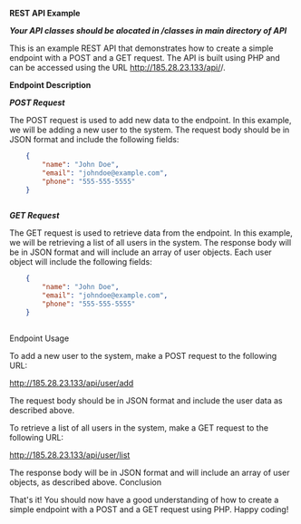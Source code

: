 **REST API Example**

***Your API classes should be alocated in /classes in main directory of API***

This is an example REST API that demonstrates how to create a simple endpoint with a POST and a GET request. The API is built using PHP and can be accessed using the URL http://185.28.23.133/api/<endpoint class>/<endpoint module>.
    
**Endpoint Description**

***POST Request***

The POST request is used to add new data to the endpoint. In this example, we will be adding a new user to the system. The request body should be in JSON format and include the following fields:

```json
    {
        "name": "John Doe",
        "email": "johndoe@example.com",
        "phone": "555-555-5555"
    }
    
 ```



***GET Request***

The GET request is used to retrieve data from the endpoint. In this example, we will be retrieving a list of all users in the system. The response body will be in JSON format and will include an array of user objects. Each user object will include the following fields:

```json
    {
        "name": "John Doe",
        "email": "johndoe@example.com",
        "phone": "555-555-5555"
    }
    
 ```

Endpoint Usage

To add a new user to the system, make a POST request to the following URL:

http://185.28.23.133/api/user/add

The request body should be in JSON format and include the user data as described above.

To retrieve a list of all users in the system, make a GET request to the following URL:

http://185.28.23.133/api/user/list

The response body will be in JSON format and will include an array of user objects, as described above.
Conclusion

That's it! You should now have a good understanding of how to create a simple endpoint with a POST and a GET request using PHP. Happy coding!
